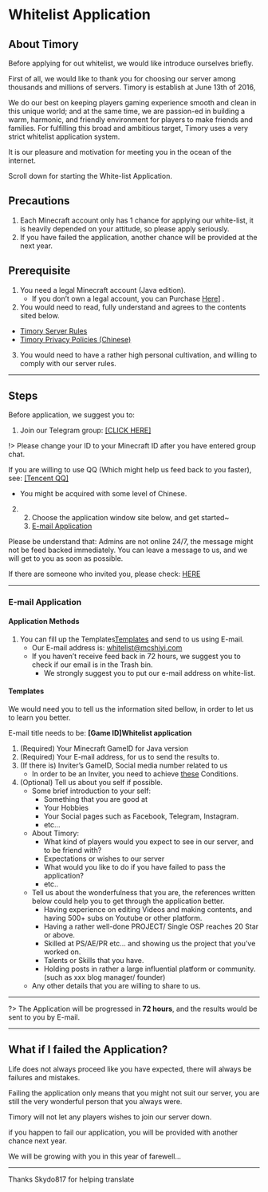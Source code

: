 # Whitelist Application

## About Timory

Before applying for out whitelist, we would like introduce ourselves briefly.

First of all, we would like to thank you for choosing our server among thousands and millions of servers.
Timory is establish at June 13th of 2016,

We do our best on keeping players gaming experience smooth and clean in
this unique world; and at the same time, we are passion-ed in building a warm,
harmonic, and friendly environment for players to make friends and families.
For fulfilling this broad and ambitious target, Timory uses a very strict
whitelist application system.

It is our pleasure and motivation for meeting you in the ocean of the internet.

Scroll down for starting the White-list Application.


## Precautions

1. Each Minecraft account only has 1 chance for applying our white-list,
it is heavily depended on your attitude, so please apply seriously.
2. If you have failed the application, another
chance will be provided at the next year.


## Prerequisite

1. You need a legal Minecraft account (Java edition).
    - If you don’t own a legal account, you can Purchase [Here](https://minecraft.net)] .
2. You would need to read, fully understand and agrees to the contents sited below.
- [Timory Server Rules](/en-US/join/rules.md)
- [Timory Privacy Policies (Chinese)](https://www.mcshiyi.com/blog/about/privacy-policy.html)
3. You would need to have a rather high personal cultivation, and willing to comply with our 	server rules.

------

## Steps

Before application, we suggest you to:

1. Join our Telegram group: [[CLICK HERE]](https://t.me/joinchat/IdDH-Egtujuf1UzuCWznJw)

!> Please change your ID to your Minecraft ID after you have entered group chat.

If you are willing to use QQ (Which might help us feed back to you faster), see: [[Tencent QQ]](https://jq.qq.com/?_wv=1027&k=59H04f1)
- You might be acquired with some level of Chinese.
    
2. 2. Choose the application window site below, and get started~
    1. [E-mail Application](#E-mail-Application)
    
Please be understand that:
Admins are not online 24/7, the message might not be feed backed immediately. You can leave a message to us, and we will get to you as soon as possible.

If there are someone who invited you, please check: [HERE](/en-US/join/application/inviters.md)

------

### E-mail Application 

#### Application Methods
1. You can fill up the Templates[Templates](#Templates) and send to us using E-mail.
     - Our E-mail address is: [whitelist@mcshiyi.com](mailto:whitelist@mcshiyi.com)
     - If you haven’t receive feed back in 72 hours, we suggest you to check if our email is in the Trash bin.
        - We strongly suggest you to put our e-mail address on white-list.

#### Templates

We would need you to tell us the information sited bellow, in order to let us to learn you better.

E-mail title needs to be: **[Game ID]Whitelist application**

1. (Required) Your Minecraft GameID for Java version 
2. (Required) Your E-mail address, for us to send the results to. 
3. (If there is) Inviter’s GameID, Social media number related to us
    + In order to be an Inviter, you need to achieve [these](/en-US/join/application/inviters.md) Conditions.
4. (Optional) Tell us about you self if possible. 
    - Some brief introduction to your self:
        - Something that you are good at
        - Your Hobbies
        - Your Social pages such as Facebook, Telegram, Instagram.
        - etc...
    - About Timory:
        - What kind of players would you expect to see in our server, and to be friend with?
        - Expectations or wishes to our server
        - What would you like to do if you have failed to pass the application?
        - etc..
    - Tell us about the wonderfulness that you are, the references written below could help you to get through the application better. 
        - Having experience on editing Videos and making contents, and having 500+ subs on Youtube or other platform.
        - Having a rather well-done PROJECT/ Single OSP reaches 20 Star or above.
        - Skilled at PS/AE/PR etc... and showing us the project that you’ve worked on.
        - Talents or Skills that you have.
        - Holding posts in rather a large influential platform or community. (such as xxx blog manager/ founder)
    - Any other details that you are willing to share to us.
-----

?> The Application will be progressed in **72 hours**, and the results would be sent to you by E-mail.

------

## What if I failed the Application?

Life does not always proceed like you have expected, there will always be failures and mistakes.

Failing the application only means that you might not suit our server, you are still the very wonderful person that you always were. 

Timory will not let any players wishes to join our server down.

if you happen to fail our application,
you will be provided with another chance next year.

We will be growing with you in this year of farewell...

----
Thanks Skydo817 for helping translate